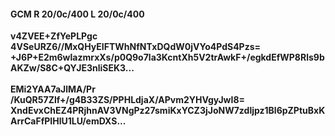 #### GCM R 20/0c/400 L 20/0c/400
**v4ZVEE+ZfYePLPgc**<br/>**4VSeURZ6//MxQHyEIFTWhNfNTxDQdW0jVYo4PdS4Pzs=**<br/>**+J6P+E2m6wlazmrxXs/p0Q9o7la3KcntXh5V2trAwkF+/egkdEfWP8Rls9bAKZw/S8C+QYJE3nliSEK3...**<br/><br/>
**EMi2YAA7aJlMA/Pr**<br/>**/KuQR57Zlf+/g4B33ZS/PPHLdjaX/APvm2YHVgyJwI8=**<br/>**XndEvxChEZ4PRjhnAV3VNgPz27smiKxYCZ3jJoNW7zdljpz1Bl6pZPtuBxKArrCaFfPIHlU1LU/emDXS...**